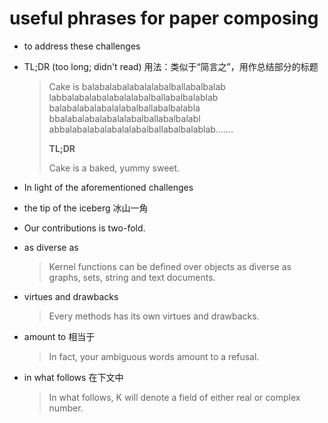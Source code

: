 # useful phrases for paper composing

+ to address these challenges

+ TL;DR (too long; didn't read) 用法：类似于“简言之”，用作总结部分的标题

  > Cake is balabalabalabalalabalballabalbalab labbalabalabalabalalabalballabalbalablab balabalabalabalalabalballabalbalabla bbalabalabalabalalabalballabalbalabl abbalabalabalabalalabalballabalbalablab.......
  >
  > **TL;DR**
  >
  > Cake is a baked, yummy sweet.

+ In light of the aforementioned challenges

+ the tip of the iceberg 冰山一角

+  Our contributions is two-fold.

+  as diverse as

   > Kernel functions can be defined over objects as diverse as graphs, sets, string and text documents.

+  virtues and drawbacks

   > Every methods has its own virtues and drawbacks.

+  amount to 相当于

   > In fact, your ambiguous words amount to a refusal.

+  in what follows 在下文中

   > In what follows, K will denote a field of either real or complex number.
